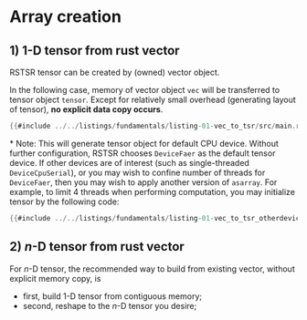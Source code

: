 # Array creation

## 1) 1-D tensor from rust vector

RSTSR tensor can be created by (owned) vector object.

In the following case, memory of vector object `vec` will be transferred to tensor object `tensor`.
Except for relatively small overhead (generating layout of tensor), **no explicit data copy occurs**.

```rust
{{#include ../../listings/fundamentals/listing-01-vec_to_tsr/src/main.rs}}
```

\* Note: This will generate tensor object for default CPU device.
Without further configuration, RSTSR chooses `DeviceFaer` as the default tensor device.
If other devices are of interest (such as single-threaded `DeviceCpuSerial`), or you may wish to confine number of threads for `DeviceFaer`, then you may wish to apply another version of `asarray`.
For example, to limit 4 threads when performing computation, you may initialize tensor by the following code:

```rust
{{#include ../../listings/fundamentals/listing-01-vec_to_tsr_otherdevice/src/main.rs}}
```

## 2) $n$-D tensor from rust vector

For $n$-D tensor, the recommended way to build from existing vector, without explicit memory copy, is
- first, build 1-D tensor from contiguous memory;
- second, reshape to the $n$-D tensor you desire;


